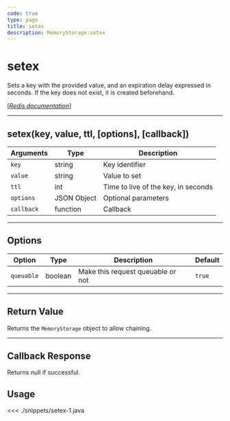 ```yaml
---
code: true
type: page
title: setex
description: MemoryStorage:setex
---
```


# setex

Sets a key with the provided value, and an expiration delay expressed in seconds. If the key does not exist, it is created beforehand.

[[_Redis documentation_]](https://redis.io/commands/setex)

---

## setex(key, value, ttl, [options], [callback])

| Arguments  | Type        | Description                         |
| ---------- | ----------- | ----------------------------------- |
| `key`      | string      | Key identifier                      |
| `value`    | string      | Value to set                        |
| `ttl`      | int         | Time to live of the key, in seconds |
| `options`  | JSON Object | Optional parameters                 |
| `callback` | function    | Callback                            |

---

## Options

| Option     | Type    | Description                       | Default |
| ---------- | ------- | --------------------------------- | ------- |
| `queuable` | boolean | Make this request queuable or not | `true`  |

---

## Return Value

Returns the `MemoryStorage` object to allow chaining.

---

## Callback Response

Returns null if successful.

## Usage

<<< ./snippets/setex-1.java
